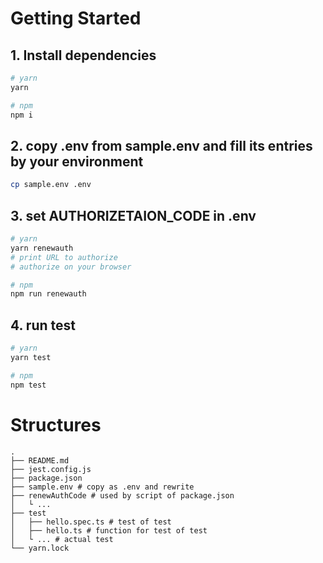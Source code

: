 # Getting Started

## 1. Install dependencies

```bash
# yarn
yarn

# npm
npm i
```

## 2. copy .env from sample.env and fill its entries by your environment

```bash
cp sample.env .env
```

## 3. set AUTHORIZETAION_CODE in .env

```bash
# yarn
yarn renewauth
# print URL to authorize
# authorize on your browser

# npm
npm run renewauth
```

## 4. run test

```bash
# yarn
yarn test

# npm
npm test
```

# Structures

```
.
├── README.md
├── jest.config.js
├── package.json
├── sample.env # copy as .env and rewrite
├── renewAuthCode # used by script of package.json
│   └ ...
├── test
│   ├── hello.spec.ts # test of test
│   ├── hello.ts # function for test of test
│   └ ... # actual test
└── yarn.lock
```
